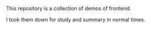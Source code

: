 This repository is a collection of demos of frontend.

I took them down for study and summary in normal times.